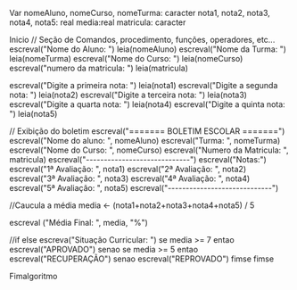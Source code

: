 Var
 nomeAluno, nomeCurso, nomeTurma: caracter
 nota1, nota2, nota3, nota4, nota5: real
 media:real
 matricula: caracter

Inicio
// Seção de Comandos, procedimento, funções, operadores, etc... 
escreval("Nome do Aluno: ")
leia(nomeAluno)
escreval("Nome da Turma: ")
leia(nomeTurma)
escreval("Nome do Curso: ")
leia(nomeCurso)
escreval("numero da matricula: ")
leia(matricula)

escreval("Digite a primeira nota: ")
leia(nota1)
escreval("Digite a segunda nota: ")
leia(nota2)
escreval("Digite a terceira nota: ")
leia(nota3)
escreval("Digite a quarta nota: ")
leia(nota4)
escreval("Digite a quinta nota: ")
leia(nota5)

 // Exibição do boletim
   escreval("======= BOLETIM ESCOLAR =======")
   escreval("Nome do aluno: ", nomeAluno)
   escreval("Turma: ", nomeTurma)
   escreval("Nome do Curso: ", nomeCurso)
   escreval("Numero da Matricula: ", matricula)
   escreval("-----------------------------")
   escreval("Notas:")
   escreval("1ª Avaliação: ", nota1)
   escreval("2ª Avaliação: ", nota2)
   escreval("3ª Avaliação: ", nota3)
   escreval("4ª Avaliação: ", nota4)
   escreval("5ª Avaliação: ", nota5)
   escreval("-----------------------------")

//Caucula a média
media <- (nota1+nota2+nota3+nota4+nota5) / 5

escreval ("Média Final: ", media, "%")

//if else
escreva("Situação Curricular: ")
se media >= 7 entao
    escreval("APROVADO")
 senao
   se media >= 5 entao
   escreval("RECUPERAÇÃO")
 senao
   escreval("REPROVADO")
   fimse
fimse


Fimalgoritmo